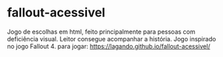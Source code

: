 # fallout-acessivel
Jogo de escolhas em html, feito principalmente para pessoas com deficiência visual. Leitor consegue acompanhar a história. Jogo inspirado no jogo Fallout 4.
para jogar:
https://lagando.github.io/fallout-acessivel/
